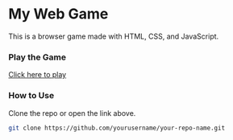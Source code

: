 # My Web Game

This is a browser game made with HTML, CSS, and JavaScript.

### Play the Game

[Click here to play](https://smo0008.github.io/NVIDIA-CLICKER/)

### How to Use

Clone the repo or open the link above.

```bash
git clone https://github.com/yourusername/your-repo-name.git
